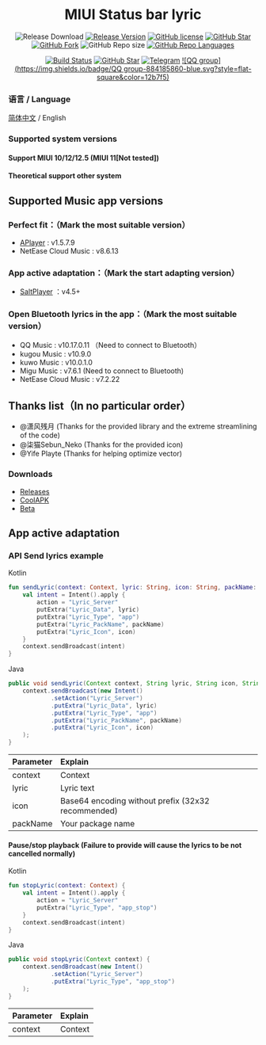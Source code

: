<h1 align="center">MIUI Status bar lyric</h1>

<div align="center">

![Release Download](https://img.shields.io/github/downloads/577fkj/MIUIStatusBarLyricw/total?style=flat-square)
[![Release Version](https://img.shields.io/github/v/release/577fkj/MIUIStatusBarLyricw?style=flat-square)](https://github.com/577fkj/MIUIStatusBarLyricw/releases/latest)
[![GitHub license](https://img.shields.io/github/license/577fkj/MIUIStatusBarLyricw?style=flat-square)](LICENSE)
[![GitHub Star](https://img.shields.io/github/stars/577fkj/MIUIStatusBarLyricw?style=flat-square)](https://github.com/577fkj/MIUIStatusBarLyricw/stargazers)
[![GitHub Fork](https://img.shields.io/github/forks/577fkj/MIUIStatusBarLyricw?style=flat-square)](https://github.com/577fkj/MIUIStatusBarLyricw/network/members)
![GitHub Repo size](https://img.shields.io/github/repo-size/577fkj/MIUIStatusBarLyricw?style=flat-square&color=3cb371)
[![GitHub Repo Languages](https://img.shields.io/github/languages/top/577fkj/MIUIStatusBarLyricw?style=flat-square)](https://github.com/577fkj/MIUIStatusBarLyricw/search?l=java)

[![Build Status](https://img.shields.io/endpoint.svg?url=https%3A%2F%2Factions-badge.atrox.dev%2FSteamTools-Team%2FSteamTools%2Fbadge%3Fref%3Ddevelop&style=flat-square)](https://actions-badge.atrox.dev/577fkj/MIUIStatusBarLyricw/goto?ref=develop)
[![GitHub Star](https://img.shields.io/github/stars/577fkj/MIUIStatusBarLyricw.svg?style=social)](https://github.com/577fkj/MIUIStatusBarLyricw)
[![Telegram](https://img.shields.io/badge/Telegram-MIUIStatusBatLyric-blue.svg?style=flat-square&color=12b7f5)](https://t.me/MIUIStatusBatLyric)
[![QQ group](https://img.shields.io/badge/QQ group-884185860-blue.svg?style=flat-square&color=12b7f5)](https://qm.qq.com/cgi-bin/qm/qr?k=ea_MP7zFoZJEdpxDFQcadBdbZmwYXZHh&jump_from=webapi)

</div>

### 语言 / Language

[简体中文](README.md) / English

### Supported system versions

#### Support MIUI 10/12/12.5 (MIUI 11[Not tested])
#### Theoretical support other system

## Supported Music app versions
### Perfect fit：（Mark the most suitable version）
- [APlayer](https://github.com/rRemix/APlayer) : v1.5.7.9
- NetEase Cloud Music : v8.6.13

### App active adaptation：（Mark the start adapting version）
- [SaltPlayer](https://github.com/Moriafly/SaltPlayerSource) ：v4.5+

### Open Bluetooth lyrics in the app：（Mark the most suitable version）
- QQ Music : v10.17.0.11 （Need to connect to Bluetooth）
- kugou Music : v10.9.0
- kuwo Music : v10.0.1.0
- Migu Music : v7.6.1 (Need to connect to Bluetooth)
- NetEase Cloud Music : v7.2.22

## Thanks list（In no particular order）
- @潇风残月 (Thanks for the provided library and the extreme streamlining of the code)
- @柒猫Sebun_Neko (Thanks for the provided icon)
- @Yife Playte (Thanks for helping optimize vector)

### Downloads

- [Releases](https://github.com/577fkj/MIUIStatusBarLyric/releases)
- [CoolAPK](https://www.coolapk.com/apk/miui.statusbar.lyric)
- [Beta](https://github.com/577fkj/MIUIStatusBarLyric/actions/workflows/Android.yml)

## App active adaptation
### API Send lyrics example

Kotlin

```kotlin
fun sendLyric(context: Context, lyric: String, icon: String, packName: String) {
    val intent = Intent().apply {
        action = "Lyric_Server"
        putExtra("Lyric_Data", lyric)
        putExtra("Lyric_Type", "app")
        putExtra("Lyric_PackName", packName)
        putExtra("Lyric_Icon", icon)
    }
    context.sendBroadcast(intent)
}
```

Java

```java
public void sendLyric(Context context, String lyric, String icon, String packName) {
    context.sendBroadcast(new Intent()
            .setAction("Lyric_Server")
            .putExtra("Lyric_Data", lyric)
            .putExtra("Lyric_Type", "app")
            .putExtra("Lyric_PackName", packName)
            .putExtra("Lyric_Icon", icon)
    );
}
```

| Parameter | Explain |
| :-- | :-- |
| context  | Context |
| lyric    | Lyric text |
| icon     | Base64 encoding without prefix (32x32 recommended) |
| packName | Your package name |

#### Pause/stop playback (Failure to provide will cause the lyrics to be not cancelled normally)

Kotlin

```kotlin
fun stopLyric(context: Context) {
    val intent = Intent().apply {
        action = "Lyric_Server"
        putExtra("Lyric_Type", "app_stop")
    }
    context.sendBroadcast(intent)
}
```

Java

```java
public void stopLyric(Context context) {
    context.sendBroadcast(new Intent()
            .setAction("Lyric_Server")
            .putExtra("Lyric_Type", "app_stop")
    );
}
```

| Parameter | Explain |
| :-- | :-- |
| context  | Context |